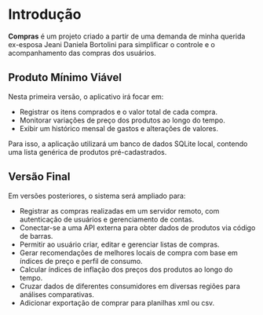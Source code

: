 # Introdução

**Compras** é um projeto criado a partir de uma demanda de minha querida ex-esposa Jeani Daniela Bortolini para simplificar o controle e o acompanhamento das compras dos usuários.

## Produto Mínimo Viável

Nesta primeira versão, o aplicativo irá focar em:

* Registrar os itens comprados e o valor total de cada compra.
* Monitorar variações de preço dos produtos ao longo do tempo.
* Exibir um histórico mensal de gastos e alterações de valores.

Para isso, a aplicação utilizará um banco de dados SQLite local, contendo uma lista genérica de produtos pré-cadastrados.

## Versão Final

Em versões posteriores, o sistema será ampliado para:

* Registrar as compras realizadas em um servidor remoto, com autenticação de usuários e gerenciamento de contas.
* Conectar-se a uma API externa para obter dados de produtos via código de barras.
* Permitir ao usuário criar, editar e gerenciar listas de compras.
* Gerar recomendações de melhores locais de compra com base em índices de preço e perfil de consumo.
* Calcular índices de inflação dos preços dos produtos ao longo do tempo.
* Cruzar dados de diferentes consumidores em diversas regiões para análises comparativas.
* Adicionar exportação de comprar para planilhas xml ou csv.
